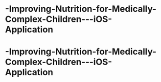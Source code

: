 # -Improving-Nutrition-for-Medically-Complex-Children---iOS-Application
# -Improving-Nutrition-for-Medically-Complex-Children---iOS-Application
